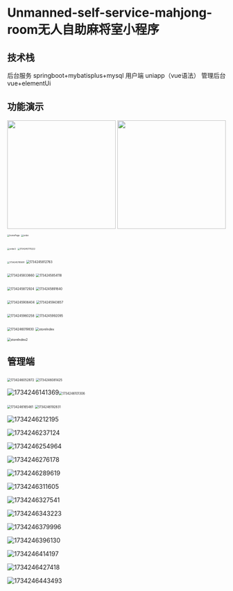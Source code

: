 Unmanned-self-service-mahjong-room无人自助麻将室小程序
===

 技术栈
---

后台服务 springboot+mybatisplus+mysql 用户端 uniapp（vue语法） 管理后台 vue+elementUi

功能演示
---





<div align=center>
    <img src="https://raw.githubusercontent.com/yudenggang/UnmannedSelfServiceMahjongRoom/main/homePage.jpg" width="250"/>
    <img src="https://raw.githubusercontent.com/yudenggang/UnmannedSelfServiceMahjongRoom/main/homePage.jpg" width="250"/>
</div>



<img src="https://raw.githubusercontent.com/yudenggang/UnmannedSelfServiceMahjongRoom/main/homePage.jpg" alt="homePage" style="zoom: 33%;" />

<img src="https://raw.githubusercontent.com/yudenggang/UnmannedSelfServiceMahjongRoom/main/order.jpg" alt="order" style="zoom: 33%;" />

<img src="https://raw.githubusercontent.com/yudenggang/UnmannedSelfServiceMahjongRoom/main/order2.jpg" alt="order2" style="zoom: 33%;" />   <img src="https://raw.githubusercontent.com/yudenggang/UnmannedSelfServiceMahjongRoom/main/1734245770222.jpg" alt="1734245770222" style="zoom: 33%;" />

<img src="https://raw.githubusercontent.com/yudenggang/UnmannedSelfServiceMahjongRoom/main/1734245795891.jpg" alt="1734245795891" style="zoom: 33%;" />  <img src="https://raw.githubusercontent.com/yudenggang/UnmannedSelfServiceMahjongRoom/main/1734245812763.jpg" alt="1734245812763" style="zoom:50%;" />  

<img src="https://raw.githubusercontent.com/yudenggang/UnmannedSelfServiceMahjongRoom/main/1734245833660.jpg" alt="1734245833660" style="zoom:50%;" />  <img src="https://raw.githubusercontent.com/yudenggang/UnmannedSelfServiceMahjongRoom/main/1734245854118.jpg" alt="1734245854118" style="zoom:50%;" /> 

<img src="https://raw.githubusercontent.com/yudenggang/UnmannedSelfServiceMahjongRoom/main/1734245872924.jpg" alt="1734245872924" style="zoom:50%;" />  <img src="https://raw.githubusercontent.com/yudenggang/UnmannedSelfServiceMahjongRoom/main/1734245891640.jpg" alt="1734245891640" style="zoom:50%;" /> 

<img src="https://raw.githubusercontent.com/yudenggang/UnmannedSelfServiceMahjongRoom/main/1734245906404.jpg" alt="1734245906404" style="zoom:50%;" />  <img src="https://raw.githubusercontent.com/yudenggang/UnmannedSelfServiceMahjongRoom/main/1734245943657.jpg" alt="1734245943657" style="zoom:50%;" /> 

<img src="https://raw.githubusercontent.com/yudenggang/UnmannedSelfServiceMahjongRoom/main/1734245960258.jpg" alt="1734245960258" style="zoom:50%;" />  <img src="https://raw.githubusercontent.com/yudenggang/UnmannedSelfServiceMahjongRoom/main/1734245992095.jpg" alt="1734245992095" style="zoom:50%;" /> 

<img src="https://raw.githubusercontent.com/yudenggang/UnmannedSelfServiceMahjongRoom/main/1734246019830.jpg" alt="1734246019830" style="zoom:50%;" />  <img src="https://raw.githubusercontent.com/yudenggang/UnmannedSelfServiceMahjongRoom/main/storeIndex.jpg" alt="storeIndex" style="zoom:50%;" />  

<img src="https://raw.githubusercontent.com/yudenggang/UnmannedSelfServiceMahjongRoom/main/storeIndex2.jpg" alt="storeIndex2" style="zoom:50%;" />  



管理端
---

<img src="https://raw.githubusercontent.com/yudenggang/UnmannedSelfServiceMahjongRoom/main/1734246052872.jpg" alt="1734246052872" style="zoom:50%;" /> 

<img src="https://raw.githubusercontent.com/yudenggang/UnmannedSelfServiceMahjongRoom/main/1734246081425.jpg" alt="1734246081425" style="zoom:50%;" />

![1734246141369](D:\project\share\UnmannedSelfServiceMahjongRoom\1734246141369.jpg)<img src="https://raw.githubusercontent.com/yudenggang/UnmannedSelfServiceMahjongRoom/main/1734246101306.jpg" alt="1734246101306" style="zoom:50%;" />

<img src="https://raw.githubusercontent.com/yudenggang/UnmannedSelfServiceMahjongRoom/main/1734246165461.jpg" alt="1734246165461" style="zoom:50%;" />

<img src="https://raw.githubusercontent.com/yudenggang/UnmannedSelfServiceMahjongRoom/main/1734246192831.jpg" alt="1734246192831" style="zoom:50%;" />

![1734246212195](https://raw.githubusercontent.com/yudenggang/UnmannedSelfServiceMahjongRoom/main/1734246212195.jpg)

![1734246237124](https://raw.githubusercontent.com/yudenggang/UnmannedSelfServiceMahjongRoom/main/1734246237124.jpg)



![1734246254964](https://raw.githubusercontent.com/yudenggang/UnmannedSelfServiceMahjongRoom/main/1734246254964.jpg)

![1734246276178](https://raw.githubusercontent.com/yudenggang/UnmannedSelfServiceMahjongRoom/main/1734246276178.jpg)

![1734246289619](https://raw.githubusercontent.com/yudenggang/UnmannedSelfServiceMahjongRoom/main/1734246289619.jpg)

![1734246311605](https://raw.githubusercontent.com/yudenggang/UnmannedSelfServiceMahjongRoom/main/1734246311605.jpg)

![1734246327541](https://raw.githubusercontent.com/yudenggang/UnmannedSelfServiceMahjongRoom/main/1734246327541.jpg)



![1734246343223](https://raw.githubusercontent.com/yudenggang/UnmannedSelfServiceMahjongRoom/main/1734246343223.jpg)

![1734246379996](https://raw.githubusercontent.com/yudenggang/UnmannedSelfServiceMahjongRoom/main/1734246379996.jpg)

![1734246396130](https://raw.githubusercontent.com/yudenggang/UnmannedSelfServiceMahjongRoom/main/1734246396130.jpg)

![1734246414197](https://raw.githubusercontent.com/yudenggang/UnmannedSelfServiceMahjongRoom/main/1734246414197.jpg)

![1734246427418](https://raw.githubusercontent.com/yudenggang/UnmannedSelfServiceMahjongRoom/main/1734246427418.jpg)

![1734246443493](https://raw.githubusercontent.com/yudenggang/UnmannedSelfServiceMahjongRoom/main/1734246443493.jpg)
